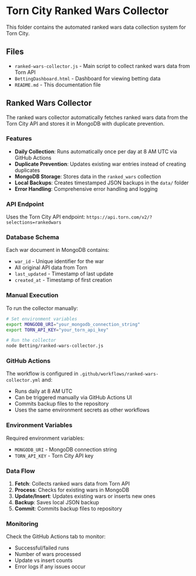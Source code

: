 # Torn City Ranked Wars Collector

This folder contains the automated ranked wars data collection system for Torn City.

## Files

- `ranked-wars-collector.js` - Main script to collect ranked wars data from Torn API
- `BettingDashboard.html` - Dashboard for viewing betting data
- `README.md` - This documentation file

## Ranked Wars Collector

The ranked wars collector automatically fetches ranked wars data from the Torn City API and stores it in MongoDB with duplicate prevention.

### Features

- **Daily Collection**: Runs automatically once per day at 8 AM UTC via GitHub Actions
- **Duplicate Prevention**: Updates existing war entries instead of creating duplicates
- **MongoDB Storage**: Stores data in the `ranked_wars` collection
- **Local Backups**: Creates timestamped JSON backups in the `data/` folder
- **Error Handling**: Comprehensive error handling and logging

### API Endpoint

Uses the Torn City API endpoint: `https://api.torn.com/v2/?selections=rankedwars`

### Database Schema

Each war document in MongoDB contains:
- `war_id` - Unique identifier for the war
- All original API data from Torn
- `last_updated` - Timestamp of last update
- `created_at` - Timestamp of first creation

### Manual Execution

To run the collector manually:

```bash
# Set environment variables
export MONGODB_URI="your_mongodb_connection_string"
export TORN_API_KEY="your_torn_api_key"

# Run the collector
node Betting/ranked-wars-collector.js
```

### GitHub Actions

The workflow is configured in `.github/workflows/ranked-wars-collector.yml` and:
- Runs daily at 8 AM UTC
- Can be triggered manually via GitHub Actions UI
- Commits backup files to the repository
- Uses the same environment secrets as other workflows

### Environment Variables

Required environment variables:
- `MONGODB_URI` - MongoDB connection string
- `TORN_API_KEY` - Torn City API key

### Data Flow

1. **Fetch**: Collects ranked wars data from Torn API
2. **Process**: Checks for existing wars in MongoDB
3. **Update/Insert**: Updates existing wars or inserts new ones
4. **Backup**: Saves local JSON backup
5. **Commit**: Commits backup files to repository

### Monitoring

Check the GitHub Actions tab to monitor:
- Successful/failed runs
- Number of wars processed
- Update vs insert counts
- Error logs if any issues occur 